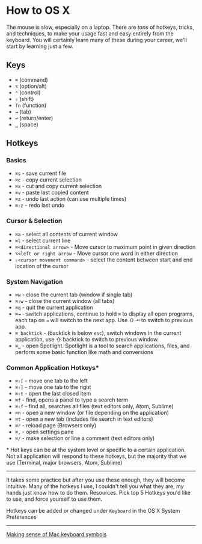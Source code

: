 # How to OS X

The mouse is slow, especially on a laptop. There are *tons* of hotkeys, tricks, and techniques, to make your usage fast and easy entirely from the keyboard. You will certainly learn many of these during your career, we'll start by learning just a few.

Keys
-------
- `⌘` (command)
- `⌥` (option/alt)
- `⌃` (control)
- `⇧` (shift)
- `fn` (function)
- `⇥` (tab)
- `↩` (return/enter)
- `␣` (space)

Hotkeys
-------
### Basics
- `⌘s` - save current file
- `⌘c` - copy current selection
- `⌘x` - cut and copy current selection
- `⌘v` - paste last copied content
- `⌘z` - undo last action (can use multiple times)
- `⌘⇧z` - redo last undo

### Cursor & Selection
- `⌘a` - select all contents of current window
- `⌘l` - select current line
- `⌘<directional arrow>` - Move cursor to maximum point in given direction
- `⌥<left or right arrow` - Move cursor one word in either direction
- `⇧<cursor movement command>` - select the content between start and end location of the cursor

### System Navigation
- `⌘w` - close the current tab (window if single tab)
- `⌘⇧w` - close the current window (all tabs)
- `⌘q` - quit the current application
- `⌘⇥` - switch applications, continue to hold `⌘` to display all open programs, each tap on `⇥` will switch to the next app. Use ⇧⇥ to switch to previous app.
- `⌘ backtick` - (backtick is below `esc`), switch windows in the current application, use ⇧ backtick to switch to previous window.
- `⌘␣` - open Spotlight. Spotlight is a tool to search applications, files, and perform some basic function like math and conversions

### Common Application Hotkeys\*
- `⌘⇧[` - move one tab to the left
- `⌘⇧]` - move one tab to the right
- `⌘⇧t` - open the last closed item
- `⌘f` - find, opens a panel to type a search term
- `⌘⇧f` - find all, searches all files (text editors only, Atom, Sublime)
- `⌘n` - open a new window (or file depending on the application)
- `⌘t` - open a new tab (includes file search in text editors)
- `⌘r` - reload page (Browsers only)
- `⌘,` - open settings pane
- `⌘/` - make selection or line a comment (text editors only)

\* Hot keys can be at the system level or specific to a certain application. Not all application will respond to these hotkeys, but the majority that we use (Terminal, major browsers, Atom, Sublime)

------

It takes some practice but after you use these enough, they will become intuitive. Many of the hotkeys I use, I couldn't tell you what they are, my hands just know how to do them.
Resources. Pick top 5 Hotkeys you'd like to use, and force yourself to use them.

Hotkeys can be added or changed under `Keyboard` in the OS X System Preferences

---------

[Making sense of Mac keyboard symbols](http://osxdaily.com/2012/03/27/making-sense-of-mac-keyboard-symbols/)
